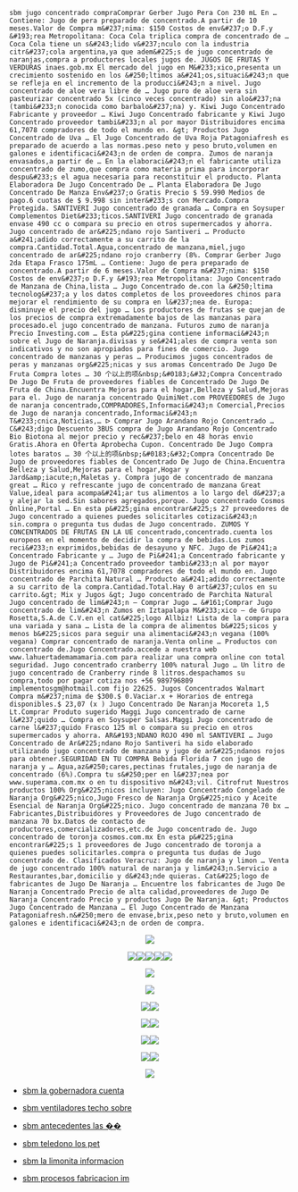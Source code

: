 
```
sbm jugo concentrado compraComprar Gerber Jugo Pera Con 230 mL En … Contiene: Jugo de pera preparado de concentrado.A partir de 10 meses.Valor de Compra m&#237;nima: $150 Costos de env&#237;o D.F.y &#193;rea Metropolitana: Coca Cola triplica compra de concentrado de … Coca Cola tiene un s&#243;lido v&#237;nculo con la industria citr&#237;cola argentina,ya que adem&#225;s de jugo concentrado de naranjas,compra a productores locales jugos de. JUGOS DE FRUTAS Y VERDURAS inaes.gob.mx El mercado del jugo en M&#233;xico,presenta un crecimiento sostenido en los &#250;ltimos a&#241;os,situaci&#243;n que se refleja en el incremento de la producci&#243;n a nivel. Jugo concentrado de aloe vera libre de … Jugo puro de aloe vera sin pasteurizar concentrado 5x (cinco veces concentrado) sin alo&#237;na (tambi&#233;n conocida como barbalo&#237;na) y. Kiwi Jugo Concentrado Fabricante y proveedor … Kiwi Jugo Concentrado fabricante y Kiwi Jugo Concentrado proveedor tambi&#233;n al por mayor Distribuidores encima 61,7078 compradores de todo el mundo en. &gt; Productos Jugo Concentrado de Uva … El Jugo Concentrado de Uva Roja Patagoniafresh es preparado de acuerdo a las normas.peso neto y peso bruto,volumen en galones e identificaci&#243;n de orden de compra. Zumos de naranja envasados,a partir de … En la elaboraci&#243;n el fabricante utiliza concentrado de zumo,que compra como materia prima para incorporar despu&#233;s el agua necesaria para reconstituir el producto. Planta Elaboradora De Jugo Concentrado De … Planta Elaboradora De Jugo Concentrado De Manza Env&#237;o Gratis Precio $ 59.990 Medios de pago.6 cuotas de $ 9.998 sin inter&#233;s con Mercado.Compra Protegida. SANTIVERI Jugo concentrado de granada … Compra en Soysuper Complementos Diet&#233;ticos.SANTIVERI Jugo concentrado de granada envase 490 cc o compara su precio en otros supermercados y ahorra. Jugo concentrado de ar&#225;ndano rojo Santiveri … Producto a&#241;adido correctamente a su carrito de la compra.Cantidad.Total.Agua,concentrado de manzana,miel,jugo concentrado de ar&#225;ndano rojo cranberry (8%. Comprar Gerber Jugo 2da Etapa Frasco 175mL … Contiene: Jugo de pera preparado de concentrado.A partir de 6 meses.Valor de Compra m&#237;nima: $150 Costos de env&#237;o D.F.y &#193;rea Metropolitana: Jugo Concentrado de Manzana de China,lista … Jugo Concentrado de.con la &#250;ltima tecnolog&#237;a y los datos completos de los proveedores chinos para mejorar el rendimiento de su compra en l&#237;nea de. Europa: disminuye el precio del jugo … Los productores de frutas se quejan de los precios de compra extremadamente bajos de las manzanas para procesado.el jugo concentrado de manzana. Futuros zumo de naranja Precio Investing.com … Esta p&#225;gina contiene informaci&#243;n sobre el Jugo de Naranja.divisas y se&#241;ales de compra venta son indicativos y no son apropiados para fines de comercio. Jugo concentrado de manzanas y peras … Producimos jugos concentrados de peras y manzanas org&#225;nicas y sus aromas Concentrado De Jugo De Fruta Compra lotes … 30 个以上的项&nbsp;&#0183;&#32;Compra Concentrado De Jugo De Fruta de proveedores fiables de Concentrado De Jugo De Fruta de China.Encuentra Mejoras para el hogar,Belleza y Salud,Mejoras para el. Jugo de naranja concentrado QuimiNet.com PROVEEDORES de Jugo de naranja concentrado,COMPRADORES,Informaci&#243;n Comercial,Precios de Jugo de naranja concentrado,Informaci&#243;n T&#233;cnica,Noticias,… ᐅ Comprar Jugo Arandano Rojo Concentrado … C&#243;digo Descuento 3BUS compra de Jugo Arandano Rojo Concentrado Bio Biotona al mejor precio y rec&#237;belo en 48 horas envio Gratis.Ahora en Oferta Aprobecha Cupon. Concentrado De Jugo Compra lotes baratos … 30 个以上的项&nbsp;&#0183;&#32;Compra Concentrado De Jugo de proveedores fiables de Concentrado De Jugo de China.Encuentra Belleza y Salud,Mejoras para el hogar,Hogar y Jard&amp;iacute;n,Maletas y. Compra jugo de concentrado de manzana great … Rico y refrescante jugo de concentrado de manzana Great Value,ideal para acompa&#241;ar tus alimentos a lo largo del d&#237;a y alejar la sed.Sin sabores agregados,porque. Jugo concentrado Cosmos Online,Portal … En esta p&#225;gina encontrar&#225;s 27 proveedores de Jugo concentrado a quienes puedes solicitarles cotizaci&#243;n sin.compra o pregunta tus dudas de Jugo concentrado. ZUMOS Y CONCENTRADOS DE FRUTAS EN LA UE concentrado,concentrado.cuenta los europeos en el momento de decidir la compra de bebidas.Los zumos reci&#233;n exprimidos,bebidas de desayuno y NFC. Jugo de Pi&#241;a Concentrado Fabricante y … Jugo de Pi&#241;a Concentrado fabricante y Jugo de Pi&#241;a Concentrado proveedor tambi&#233;n al por mayor Distribuidores encima 61,7078 compradores de todo el mundo en. Jugo concentrado de Parchita Natural … Producto a&#241;adido correctamente a su carrito de la compra.Cantidad.Total.Hay 0 art&#237;culos en su carrito.&gt; Mix y Jugos &gt; Jugo concentrado de Parchita Natural Jugo concentrado de lim&#243;n — Comprar Jugo … &#161;Comprar Jugo concentrado de lim&#243;n Zumos en Iztapalapa M&#233;xico — de Grupo Rosetta,S.A.de C.V.en el cat&#225;logo Allbiz! Lista de la compra para una variada y sana … Lista de la compra de alimentos b&#225;sicos y menos b&#225;sicos para seguir una alimentaci&#243;n vegana (100% vegana) Comprar concentrado de naranja.Venta online … Productos con concentrado de.Jugo Concentrado.accede a nuestra web www.lahuertademamamaria.com para realizar una compra online con total seguridad. Jugo concentrado cranberry 100% natural Jugo … Un litro de jugo concentrado de Cranberry rinde 8 litros.despachamos su compra,todo por pagar cotiza nos +56 989796809 implementosgm@hotmail.com fijo 22625. Jugos Concentrados Walmart Compra m&#237;nima de $300.$ 0.Vaciar.x + Horarios de entrega disponibles.$ 23,07 (x ) Jugo Concentrado De Naranja Mocoreta 1,5 Lt.Comprar Produto sugerido Maggi Jugo concentrado de carne l&#237;quido … Compra en Soysuper Salsas.Maggi Jugo concentrado de carne l&#237;quido Frasco 125 ml o compara su precio en otros supermercados y ahorra. AR&#193;NDANO ROJO 490 ml SANTIVERI … Jugo Concentrado de Ar&#225;ndano Rojo Santiveri ha sido elaborado utilizando jugo concentrado de manzana y jugo de ar&#225;ndanos rojos para obtener.SEGURIDAD EN TU COMPRA Bebida Florida 7 con jugo de naranja y … Agua,az&#250;cares,pectinas frutales,jugo de naranja de concentrado (6%).Compra tu s&#250;per en l&#237;nea por www.superama.com.mx o en tu dispositivo m&#243;vil. Citrofrut Nuestros productos 100% Org&#225;nicos incluyen: Jugo Concentrado Congelado de Naranja Org&#225;nico,Jugo Fresco de Naranja Org&#225;nico y Aceite Esencial de Naranja Org&#225;nico. Jugo concentrado de manzana 70 bx … Fabricantes,Distribuidores y Proveedores de Jugo concentrado de manzana 70 bx.Datos de contacto de productores,comercializadores,etc.de Jugo concentrado de. Jugo concentrado de toronja cosmos.com.mx En esta p&#225;gina encontrar&#225;s 1 proveedores de Jugo concentrado de toronja a quienes puedes solicitarles.compra o pregunta tus dudas de Jugo concentrado de. Clasificados Veracruz: Jugo de naranja y limon … Venta de jugo concentrado 100% natural de naranja y lim&#243;n.Servicio a Restaurantes,bar,domicilio y d&#243;nde quieras. Cat&#225;logo de fabricantes de Jugo De Naranja … Encuentre los fabricantes de Jugo De Naranja Concentrado Precio de alta calidad,proveedores de Jugo De Naranja Concentrado Precio y productos Jugo De Naranja. &gt; Productos Jugo Concentrado de Manzana … El Jugo Concentrado de Manzana Patagoniafresh.n&#250;mero de envase,brix,peso neto y bruto,volumen en galones e identificaci&#243;n de orden de compra. 
```

<div align="center">

<a href="https://es-crusher.shibang-china.com/github&k=sbm+jugo+concentrado+compra"><img src="https://static.shibang-china.com/es/crusher/logo.jpg"></a>

<a href="https://es-crusher.shibang-china.com/github&k=sbm+jugo+concentrado+compra"><img src="https://static.shibang-china.com/es/crusher/index.jpg"></a><a href="https://es-crusher.shibang-china.com/material.htmlgithub&k=sbm+jugo+concentrado+compra"><img src="https://static.shibang-china.com/es/crusher/material.jpg"></a><a href="https://es-crusher.shibang-china.com/application.htmlgithub&k=sbm+jugo+concentrado+compra"><img src="https://static.shibang-china.com/es/crusher/application.jpg"></a><a href="https://es-crusher.shibang-china.com/aboutus.htmlgithub&k=sbm+jugo+concentrado+compra"><img src="https://static.shibang-china.com/es/crusher/aboutus.jpg"></a><a href="https://es-crusher.shibang-china.com/contact.htmlgithub&k=sbm+jugo+concentrado+compra"><img src="https://static.shibang-china.com/es/crusher/contact.jpg"></a>

<a href="https://es-crusher.shibang-china.com/github&k=sbm+jugo+concentrado+compra"><img src="https://static.shibang-china.com/es/crusher/banner.jpg"></a>

<a href="https://swt.shibang-china.com/github&k=sbm+jugo+concentrado+compra"><img src="https://static.shibang-china.com/es/crusher/text.jpg"></a>

<a href="https://swt.shibang-china.com/github&k=sbm+jugo+concentrado+compra"><img src="https://static.shibang-china.com/es/crusher/chat.jpg"></a><a href="https://es-crusher.shibang-china.com/contact.htmlgithub&k=sbm+jugo+concentrado+compra"><img src="https://static.shibang-china.com/es/crusher/message.jpg"></a>

<a href="https://es-crusher.shibang-china.com/products/pe.htmlgithub&k=sbm+jugo+concentrado+compra"><img src="https://static.shibang-china.com/es/crusher/pe.jpg"></a><a href="https://es-crusher.shibang-china.com/products/pf.htmlgithub&k=sbm+jugo+concentrado+compra"><img src="https://static.shibang-china.com/es/crusher/pf.jpg"></a>

<a href="https://es-crusher.shibang-china.com/products/hpt.htmlgithub&k=sbm+jugo+concentrado+compra"><img src="https://static.shibang-china.com/es/crusher/hpt.jpg"></a><a href="https://es-crusher.shibang-china.com/products/vsi.htmlgithub&k=sbm+jugo+concentrado+compra"><img src="https://static.shibang-china.com/es/crusher/vsi.jpg"></a>

<a href="https://es-crusher.shibang-china.com/products/klv.htmlgithub&k=sbm+jugo+concentrado+compra"><img src="https://static.shibang-china.com/es/crusher/klv.jpg"></a><a href="https://es-crusher.shibang-china.com/products/portable.htmlgithub&k=sbm+jugo+concentrado+compra"><img src="https://static.shibang-china.com/es/crusher/portable.jpg"></a>

<a href="https://swt.shibang-china.com/github&k=sbm+jugo+concentrado+compra"><img src="https://static.shibang-china.com/es/crusher/case.jpg"></a>

</div>


* [sbm la gobernadora cuenta](sbm%20la%20gobernadora%20cuenta.md)

* [sbm ventiladores techo sobre](sbm%20ventiladores%20techo%20sobre.md)

* [sbm antecedentes las ��](sbm%20antecedentes%20las%20%EF%BF%BD%EF%BF%BD.md)

* [sbm teledono los pet](sbm%20teledono%20los%20pet.md)

* [sbm la limonita informacion](sbm%20la%20limonita%20informacion.md)

* [sbm procesos fabricacion im](sbm%20procesos%20fabricacion%20im.md)